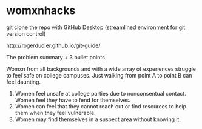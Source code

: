 # womxnhacks
git clone the repo with GitHub Desktop (streamlined environment for git version control)

http://rogerdudler.github.io/git-guide/

The problem summary + 3 bullet points

Womxn from all backgrounds and with a wide array of experiences struggle to feel safe on college campuses. Just walking from point A to point B can feel daunting. 
1. Women feel unsafe at college parties due to nonconsentual contact. Women feel they have to fend for themselves. 
2. Women can feel that they cannot reach out or find resources to help them when they feel vulnerable.
3. Women may find themselves in a suspect area without knowing it.
